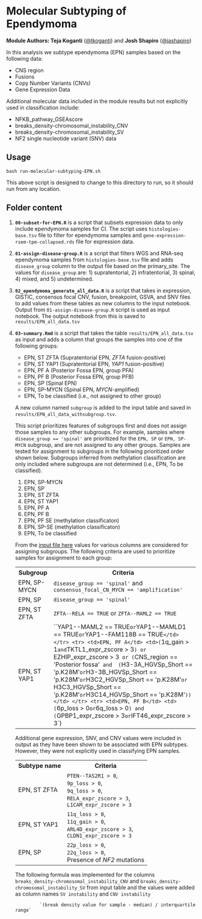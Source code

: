 # Molecular Subtyping of Ependymoma

__Module Authors: Teja Koganti__ ([@tkoganti](https://github.com/tkoganti)) and __Josh Shapiro__ ([@jashapiro](https://github.com/jashapiro))

In this analysis we subtype ependymoma (EPN) samples based on the following data: 
- CNS region
- Fusions
- Copy Number Variants (CNVs)
- Gene Expression Data

Additional molecular data included in the module results but not explicitly used in classification include: 
- NFKB_pathway_GSEAscore
- breaks_density-chromosomal_instability_CNV
- breaks_density-chromosomal_instability_SV
- NF2 single nucleotide variant (SNV) data

## Usage
`bash run-molecular-subtyping-EPN.sh`

This above  script is designed to change to this directory to run, so it should run from any location.

## Folder content

1. __`00-subset-for-EPN.R`__ is a script that subsets expression data to only include ependymoma samples for CI. The script uses `histologies-base.tsv` file to filter for ependymoma samples and `gene-expression-rsem-tpm-collapsed.rds` file for expression data.

2. __`01-assign-disease-group.R`__ is a script that filters WGS and RNA-seq ependymoma samples from `histologies-base.tsv` file and adds `disease_group` column to the output file based on the primary_site. The values for `disease_group` are: 1) supratentorial, 2) infratentorial, 3) spinal, 4) mixed, and 5) undetermined.

3. __`02_ependymoma_generate_all_data.R`__  is a script that takes in expression, GISTIC, consensus focal CNV, fusion, breakpoint, GSVA, and SNV files to add values from these tables as new columns to the input notebook. Output from `01-assign-disease-group.R` script is used as input notebook. The output notebook from this is saved to `results/EPN_all_data.tsv`

4. __`03-summary.Rmd`__ is a script that takes the table `results/EPN_all_data.tsv`  as input and adds a column that groups the samples into one of the following groups:
    - EPN, ST ZFTA (Supratentorial EPN, _ZFTA_ fusion-positive)
    - EPN, ST YAP1 (Supratentorial EPN, _YAP1_ fusion-positive)
    - EPN, PF A (Posterior Fossa EPN, group PFA)
    - EPN, PF B (Posterior Fossa EPN, group PFB)
    - EPN, SP (Spinal EPN)
    - EPN, SP-MYCN (Spinal EPN, _MYCN_-amplified)
    - EPN, To be classified (i.e., not assigned to other group)

    A new column named `subgroup` is added to the input table and saved in `results/EPN_all_data_withsubgroup.tsv`.

    This script prioritizes features of subgroups first and does not assign those samples to any other subgroups. For example, samples where `disease_group == 'spinal'` are prioritized for the `EPN, SP` or `EPN, SP-MYCN` subgroup, and are not assigned to any other groups. Samples are tested for assignment to subgroups in the following prioritized order shown below. Subgroups inferred from methylation classification are only included where subgroups are not determined (i.e., EPN, To be classified).
    1) EPN, SP-MYCN
    2) EPN, SP
    3) EPN, ST ZFTA
    4) EPN, ST YAP1
    5) EPN, PF A 
    6) EPN, PF B
    7) EPN, PF SE (methylation classificaton)
    8) EPN, SP-SE (methylation classificaton)
    9) EPN, To be classified

    From the [input file here](https://github.com/AlexsLemonade/OpenPBTA-analysis/blob/master/analyses/molecular-subtyping-EPN/results/EPN_all_data.tsv) values for various columns are considered for assigning subgroups. The following criteria are used to prioritize samples for assignment to each group: 
            <table>
                <tr>
                    <th>Subgroup</th>
                    <th>Criteria</th>
                </tr>
                <tr>
                    <td>EPN, SP-MYCN</td>
                    <td>`disease_group == 'spinal'` and `consensus_focal_CN_MYCN == 'amplification'`</td>
                </tr>
                <tr>
                    <td>EPN, SP</td>
                    <td>`disease_group == 'spinal'`</td>
                </tr>
                <tr>
                    <td>EPN, ST ZFTA</td>
                    <td>`ZFTA--RELA == TRUE` or `ZFTA--MAML2 == TRUE`</td>
                </tr>
                <tr>
                    <td>EPN, ST YAP1</td>
                    <td>``YAP1--MAML2 == TRUE` or `YAP1--MAMLD1 == TRUE` or `YAP1--FAM118B == TRUE`</td>
                </tr>
                <tr>
                    <td>EPN, PF A</td>
                    <td>(`1q_gain > 1` and `TKTL1_expr_zscore > 3`) or `EZHIP_expr_zscore > 3` or (`CNS_region == 'Posterior fossa'` and 
      (`H3-3A_HGVSp_Short == 'p.K28M'` or `H3-3B_HGVSp_Short == 'p.K28M'` or `H3C2_HGVSp_Short == 'p.K28M'` or 
         `H3C3_HGVSp_Short == 'p.K28M'` or `H3C14_HGVSp_Short == 'p.K28M'`))</td>
                </tr>
                <tr>
                    <td>EPN, PF B</td>
                    <td>(`6p_loss > 0` or `6q_loss > 0`) and (`GPBP1_expr_zscore > 3` or `IFT46_expr_zscore > 3`)</td>
                </tr>
            </table>

    Additional gene expression, SNV, and CNV values were included in output as they have been shown to be associated with EPN subtypes. However, they were not explicitly used in classifying EPN samples.
            <table>
                <tr>
                    <th>Subtype name</th>
                    <th>Criteria</th>
                </tr>
                <tr>
                    <td>EPN, ST ZFTA</td>
                    <td>`PTEN--TAS2R1 > 0`, <br/> `9p_loss > 0`, <br/> `9q_loss > 0`, <br/> `RELA_expr_zscore > 3`, <br/> `L1CAM_expr_zscore > 3` </td>
                </tr>
                <tr>
                    <td>EPN, ST YAP1</td>
                    <td>`11q_loss > 0`, <br/> `11q_gain > 0`, <br/> `ARL4D_expr_zscore > 3`, <br/> `CLDN1_expr_zscore > 3` </td>
                </tr>
                <tr>
                    <td>EPN, SP</td>
                    <td>`22p_loss > 0`, <br/> `22q_loss > 0`, <br/> Presence of _NF2_ mutations</td>
                </tr>
            </table>  

      The following formula was implemented for the columns `breaks_density-chromosomal_instability_CNV` and `breaks_density-chromosomal_instability_SV` from input table and the values were added as column names `SV instability` and `CNV instability`

                `(break density value for sample - median) / interquartile range`   
